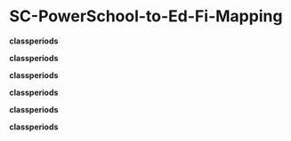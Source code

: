 # SC-PowerSchool-to-Ed-Fi-Mapping

**classperiods**

**classperiods**

**classperiods**

**classperiods**

**classperiods**

**classperiods**

